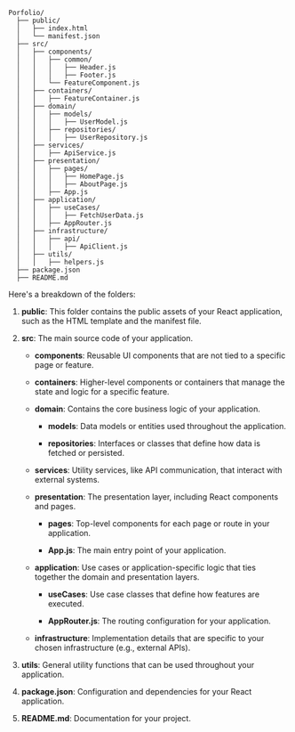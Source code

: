 ```
Porfolio/
  ├── public/
  │   ├── index.html
  │   └── manifest.json
  ├── src/
  │   ├── components/
  │   │   ├── common/
  │   │   │   ├── Header.js
  │   │   │   ├── Footer.js
  │   │   └── FeatureComponent.js
  │   ├── containers/
  │   │   ├── FeatureContainer.js
  │   ├── domain/
  │   │   ├── models/
  │   │   │   ├── UserModel.js
  │   │   ├── repositories/
  │   │   │   ├── UserRepository.js
  │   ├── services/
  │   │   ├── ApiService.js
  │   ├── presentation/
  │   │   ├── pages/
  │   │   │   ├── HomePage.js
  │   │   │   ├── AboutPage.js
  │   │   ├── App.js
  │   ├── application/
  │   │   ├── useCases/
  │   │   │   ├── FetchUserData.js
  │   │   ├── AppRouter.js
  │   ├── infrastructure/
  │   │   ├── api/
  │   │   │   ├── ApiClient.js
  │   ├── utils/
  │   │   ├── helpers.js
  ├── package.json
  ├── README.md
```

Here's a breakdown of the folders:

1. **public**: This folder contains the public assets of your React application, such as the HTML template and the manifest file.

2. **src**: The main source code of your application.

    - **components**: Reusable UI components that are not tied to a specific page or feature.
    
    - **containers**: Higher-level components or containers that manage the state and logic for a specific feature.
    
    - **domain**: Contains the core business logic of your application.
    
        - **models**: Data models or entities used throughout the application.
        
        - **repositories**: Interfaces or classes that define how data is fetched or persisted.
    
    - **services**: Utility services, like API communication, that interact with external systems.

    - **presentation**: The presentation layer, including React components and pages.

        - **pages**: Top-level components for each page or route in your application.
        
        - **App.js**: The main entry point of your application.

    - **application**: Use cases or application-specific logic that ties together the domain and presentation layers.

        - **useCases**: Use case classes that define how features are executed.

        - **AppRouter.js**: The routing configuration for your application.

    - **infrastructure**: Implementation details that are specific to your chosen infrastructure (e.g., external APIs).

3. **utils**: General utility functions that can be used throughout your application.

4. **package.json**: Configuration and dependencies for your React application.

5. **README.md**: Documentation for your project.
